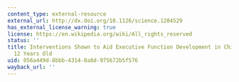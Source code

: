 ```yaml
---
content_type: external-resource
external_url: http://dx.doi.org/10.1126/science.1204529
has_external_license_warning: true
license: https://en.wikipedia.org/wiki/All_rights_reserved
status: ''
title: Interventions Shown to Aid Executive Function Development in Children 4 to
  12 Years Old
uid: 056a449d-8bbb-4314-8a8d-975672b5f576
wayback_url: ''
---
```

